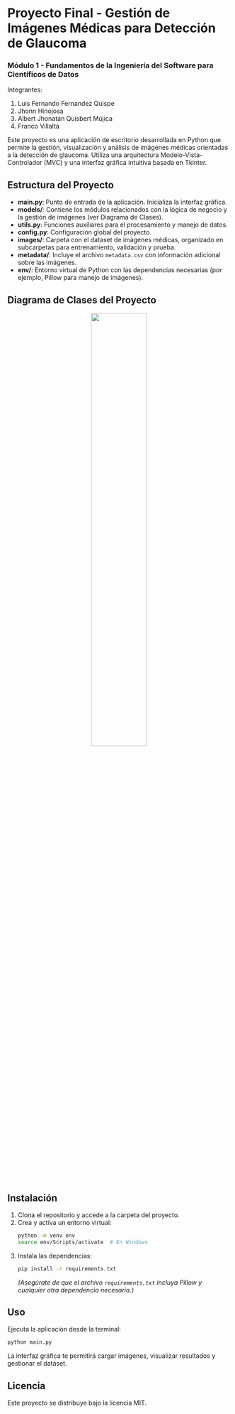 # Proyecto Final - Gestión de Imágenes Médicas para Detección de Glaucoma
### Módulo 1 - Fundamentos de la Ingeniería del Software para Científicos de Datos

Integrantes:
1. Luis Fernando Fernandez Quispe
2. Jhonn Hinojosa
3. Albert Jhonatan Quisbert Mújica
4. Franco Villalta

Este proyecto es una aplicación de escritorio desarrollada en Python que permite la gestión, visualización y análisis de imágenes médicas orientadas a la detección de glaucoma. Utiliza una arquitectura Modelo-Vista-Controlador (MVC) y una interfaz gráfica intuitiva basada en Tkinter.

## Estructura del Proyecto

- **main.py**: Punto de entrada de la aplicación. Inicializa la interfaz gráfica.
- **models/**: Contiene los módulos relacionados con la lógica de negocio y la gestión de imágenes (ver Diagrama de Clases).
- **utils.py**: Funciones auxiliares para el procesamiento y manejo de datos.
- **config.py**: Configuración global del proyecto.
- **images/**: Carpeta con el dataset de imágenes médicas, organizado en subcarpetas para entrenamiento, validación y prueba.
- **metadata/**: Incluye el archivo `metadata.csv` con información adicional sobre las imágenes.
- **env/**: Entorno virtual de Python con las dependencias necesarias (por ejemplo, Pillow para manejo de imágenes).

## Diagrama de Clases del Proyecto
<center>
<img src='https://i.ibb.co/pvRw6JdV/Diagrama-de-clases.png' width='50%'>
</center>

## Instalación

1. Clona el repositorio y accede a la carpeta del proyecto.
2. Crea y activa un entorno virtual:
   ```sh
   python -m venv env
   source env/Scripts/activate  # En Windows
   ```
3. Instala las dependencias:
   ```sh
   pip install -r requirements.txt
   ```
   *(Asegúrate de que el archivo `requirements.txt` incluya Pillow y cualquier otra dependencia necesaria.)*

## Uso

Ejecuta la aplicación desde la terminal:
```sh
python main.py
```
La interfaz gráfica te permitirá cargar imágenes, visualizar resultados y gestionar el dataset.

## Licencia

Este proyecto se distribuye bajo la licencia MIT.